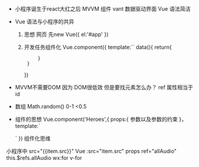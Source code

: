 - 小程序诞生于react大红之后 
    MVVM 组件 vant 
    数据驱动界面
    Vue 语法简洁

- Vue 语法与小程序的共异
    1. 思想
        网页 先new Vue({
            el:'#app'
        })
    2. 开发任务组件化
        Vue.component({
            template:``
            data(){
                return{
                    
                }
            }
        })


- MVVM不需要DOM 因为 DOM很低效
 但是要找元素怎么办？ ref 属性相当于id
- 数组 
    Math.random() 0-1 <0.5

- 组件的思想
Vue.component('Heroes',{
    props:{
        参数以及参数的约束
    }，
    template:`

    `
})
组件化思维
<Heroes :heroes="heroes"/>

小程序中 src="{{item.src}}"
Vue   :src="item.src"
props
ref="allAudio" this.$refs.allAudio
wx:for  v-for 